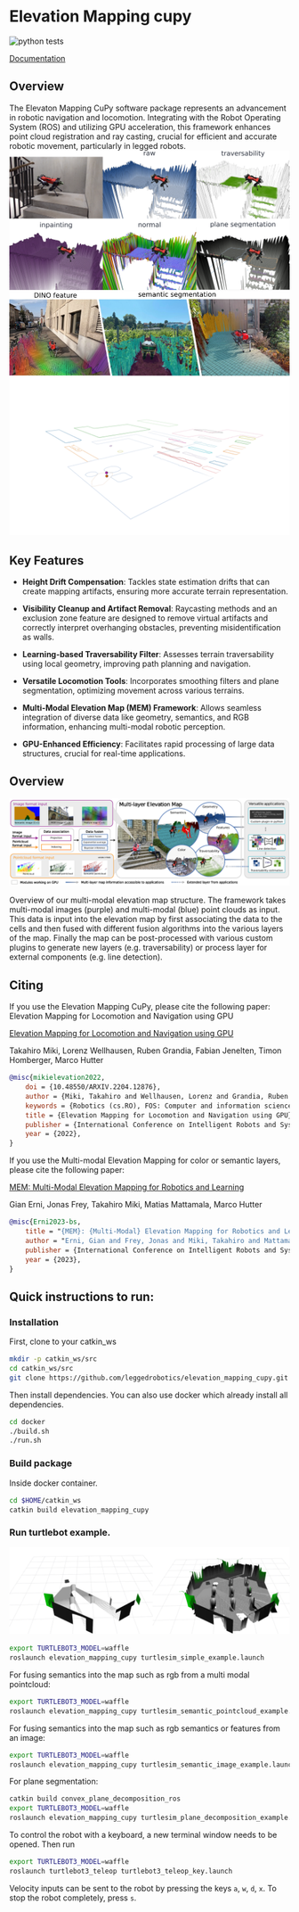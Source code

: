 # Elevation Mapping cupy

![python tests](https://github.com/leggedrobotics/elevation_mapping_cupy/actions/workflows/python-tests.yml/badge.svg)

[Documentation](https://leggedrobotics.github.io/elevation_mapping_cupy/)


## Overview

The Elevaton Mapping CuPy software package represents an advancement in robotic navigation and locomotion. 
Integrating with the Robot Operating System (ROS) and utilizing GPU acceleration, this framework enhances point cloud registration and ray casting,
crucial for efficient and accurate robotic movement, particularly in legged robots.
![screenshot](docs/media/main_repo.png)
![screenshot](docs/media/main_mem.png)
![gif](docs/media/convex_approximation.gif)

## Key Features

- **Height Drift Compensation**: Tackles state estimation drifts that can create mapping artifacts, ensuring more accurate terrain representation.

- **Visibility Cleanup and Artifact Removal**: Raycasting methods and an exclusion zone feature are designed to remove virtual artifacts and correctly interpret overhanging obstacles, preventing misidentification as walls.

- **Learning-based Traversability Filter**: Assesses terrain traversability using local geometry, improving path planning and navigation.

- **Versatile Locomotion Tools**: Incorporates smoothing filters and plane segmentation, optimizing movement across various terrains.

- **Multi-Modal Elevation Map (MEM) Framework**: Allows seamless integration of diverse data like geometry, semantics, and RGB information, enhancing multi-modal robotic perception.

- **GPU-Enhanced Efficiency**: Facilitates rapid processing of large data structures, crucial for real-time applications.

## Overview

![Overview of multi-modal elevation map structure](docs/media/overview.png)

Overview of our multi-modal elevation map structure. The framework takes multi-modal images (purple) and multi-modal (blue) point clouds as
input. This data is input into the elevation map by first associating the data to the cells and then fused with different fusion algorithms into the various
layers of the map. Finally the map can be post-processed with various custom plugins to generate new layers (e.g. traversability) or process layer for
external components (e.g. line detection).

## Citing
If you use the Elevation Mapping CuPy, please cite the following paper:
Elevation Mapping for Locomotion and Navigation using GPU

[Elevation Mapping for Locomotion and Navigation using GPU](https://arxiv.org/abs/2204.12876)

Takahiro Miki, Lorenz Wellhausen, Ruben Grandia, Fabian Jenelten, Timon Homberger, Marco Hutter  

```bibtex
@misc{mikielevation2022,
    doi = {10.48550/ARXIV.2204.12876},
    author = {Miki, Takahiro and Wellhausen, Lorenz and Grandia, Ruben and Jenelten, Fabian and Homberger, Timon and Hutter, Marco},
    keywords = {Robotics (cs.RO), FOS: Computer and information sciences, FOS: Computer and information sciences},
    title = {Elevation Mapping for Locomotion and Navigation using GPU},
    publisher = {International Conference on Intelligent Robots and Systems (IROS)},
    year = {2022},
}
```

If you use the Multi-modal Elevation Mapping for color or semantic layers, please cite the following paper:

[MEM: Multi-Modal Elevation Mapping for Robotics and Learning](https://arxiv.org/abs/2309.16818v1)

Gian Erni, Jonas Frey, Takahiro Miki, Matias Mattamala, Marco Hutter

```bibtex
@misc{Erni2023-bs,
    title = "{MEM}: {Multi-Modal} Elevation Mapping for Robotics and Learning",
    author = "Erni, Gian and Frey, Jonas and Miki, Takahiro and Mattamala, Matias and Hutter, Marco",
    publisher = {International Conference on Intelligent Robots and Systems (IROS)},
    year = {2023},
}
```

## Quick instructions to run:

### Installation

First, clone to your catkin_ws

```zsh
mkdir -p catkin_ws/src
cd catkin_ws/src
git clone https://github.com/leggedrobotics/elevation_mapping_cupy.git
```

Then install dependencies.
You can also use docker which already install all dependencies.

```zsh
cd docker
./build.sh
./run.sh
```

### Build package

Inside docker container.
```zsh
cd $HOME/catkin_ws
catkin build elevation_mapping_cupy
```

### Run turtlebot example.
![Elevation map examples](docs/media/turtlebot.png)

```bash
export TURTLEBOT3_MODEL=waffle
roslaunch elevation_mapping_cupy turtlesim_simple_example.launch
```

For fusing semantics into the map such as rgb from a multi modal pointcloud:

```bash
export TURTLEBOT3_MODEL=waffle
roslaunch elevation_mapping_cupy turtlesim_semantic_pointcloud_example.launch
```

For fusing semantics into the map such as rgb semantics or features from an image:

```bash
export TURTLEBOT3_MODEL=waffle
roslaunch elevation_mapping_cupy turtlesim_semantic_image_example.launch
```

For plane segmentation:

```bash
catkin build convex_plane_decomposition_ros
export TURTLEBOT3_MODEL=waffle
roslaunch elevation_mapping_cupy turtlesim_plane_decomposition_example.launch
```

To control the robot with a keyboard, a new terminal window needs to be opened.
Then run

```bash
export TURTLEBOT3_MODEL=waffle
roslaunch turtlebot3_teleop turtlebot3_teleop_key.launch
```

Velocity inputs can be sent to the robot by pressing the keys `a`, `w`, `d`, `x`. To stop the robot completely, press `s`.
